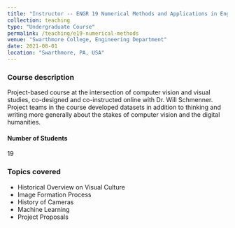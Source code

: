 ```yaml
---
title: "Instructor -- ENGR 19 Numerical Methods and Applications in Engineering"
collection: teaching
type: "Undergraduate Course"
permalink: /teaching/e19-numerical-methods
venue: "Swarthmore College, Engineering Department"
date: 2021-08-01
location: "Swarthmore, PA, USA"
---
```



### Course description
Project-based course at the intersection of computer vision and visual studies, co-designed and
co-instructed online with Dr. Will Schmenner. Project teams in the course developed datasets in
addition to thinking and writing more generally about the stakes of computer vision and the digital
humanities.

#### Number of Students
19

### Topics covered
* Historical Overview on Visual Culture
* Image Formation Process
* History of Cameras
* Machine Learning
* Project Proposals

